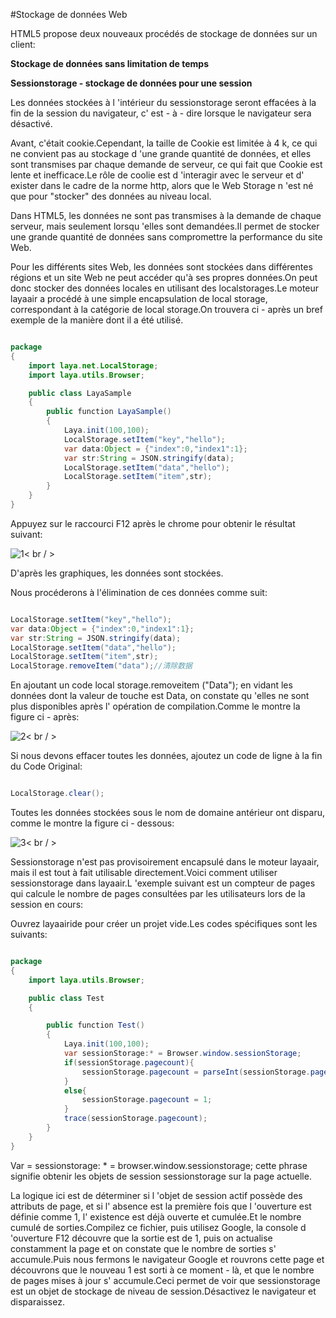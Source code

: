 #Stockage de données Web

HTML5 propose deux nouveaux procédés de stockage de données sur un client:

**Stockage de données sans limitation de temps**

**Sessionstorage - stockage de données pour une session**

Les données stockées à l 'intérieur du sessionstorage seront effacées à la fin de la session du navigateur, c' est - à - dire lorsque le navigateur sera désactivé.

Avant, c'était cookie.Cependant, la taille de Cookie est limitée à 4 k, ce qui ne convient pas au stockage d 'une grande quantité de données, et elles sont transmises par chaque demande de serveur, ce qui fait que Cookie est lente et inefficace.Le rôle de coolie est d 'interagir avec le serveur et d' exister dans le cadre de la norme http, alors que le Web Storage n 'est né que pour "stocker" des données au niveau local.

Dans HTML5, les données ne sont pas transmises à la demande de chaque serveur, mais seulement lorsqu 'elles sont demandées.Il permet de stocker une grande quantité de données sans compromettre la performance du site Web.

Pour les différents sites Web, les données sont stockées dans différentes régions et un site Web ne peut accéder qu'à ses propres données.On peut donc stocker des données locales en utilisant des localstorages.Le moteur layaair a procédé à une simple encapsulation de local storage, correspondant à la catégorie de local storage.On trouvera ci - après un bref exemple de la manière dont il a été utilisé.


```java

package
{
	import laya.net.LocalStorage;
	import laya.utils.Browser;

	public class LayaSample
	{
		public function LayaSample()
		{
			Laya.init(100,100);
			LocalStorage.setItem("key","hello");
			var data:Object = {"index":0,"index1":1};
			var str:String = JSON.stringify(data);
			LocalStorage.setItem("data","hello");
			LocalStorage.setItem("item",str);
		}
	}
}
```


Appuyez sur le raccourci F12 après le chrome pour obtenir le résultat suivant:

![1](img/1.png)< br / >

D'après les graphiques, les données sont stockées.

Nous procéderons à l'élimination de ces données comme suit:


```java

LocalStorage.setItem("key","hello");
var data:Object = {"index":0,"index1":1};
var str:String = JSON.stringify(data);
LocalStorage.setItem("data","hello");
LocalStorage.setItem("item",str);
LocalStorage.removeItem("data");//清除数据
```


En ajoutant un code local storage.removeitem ("Data"); en vidant les données dont la valeur de touche est Data, on constate qu 'elles ne sont plus disponibles après l' opération de compilation.Comme le montre la figure ci - après:

![2](img/2.png)< br / >

Si nous devons effacer toutes les données, ajoutez un code de ligne à la fin du Code Original:


```java

LocalStorage.clear();
```


Toutes les données stockées sous le nom de domaine antérieur ont disparu, comme le montre la figure ci - dessous:

![3](img/3.png)< br / >

Sessionstorage n'est pas provisoirement encapsulé dans le moteur layaair, mais il est tout à fait utilisable directement.Voici comment utiliser sessionstorage dans layaair.L 'exemple suivant est un compteur de pages qui calcule le nombre de pages consultées par les utilisateurs lors de la session en cours:

Ouvrez layaairide pour créer un projet vide.Les codes spécifiques sont les suivants:


```java

package
{
	import laya.utils.Browser;

	public class Test
	{

		public function Test()
		{
			Laya.init(100,100);
			var sessionStorage:* = Browser.window.sessionStorage;
			if(sessionStorage.pagecount){
				sessionStorage.pagecount = parseInt(sessionStorage.pagecount)+1;
			}
			else{
				sessionStorage.pagecount = 1;
			}
			trace(sessionStorage.pagecount);
		}
	}
}
```


Var = sessionstorage: * = browser.window.sessionstorage; cette phrase signifie obtenir les objets de session sessionstorage sur la page actuelle.



La logique ici est de déterminer si l 'objet de session actif possède des attributs de page, et si l' absence est la première fois que l 'ouverture est définie comme 1, l' existence est déjà ouverte et cumulée.Et le nombre cumulé de sorties.Compilez ce fichier, puis utilisez Google, la console d 'ouverture F12 découvre que la sortie est de 1, puis on actualise constamment la page et on constate que le nombre de sorties s' accumule.Puis nous fermons le navigateur Google et rouvrons cette page et découvrons que le nouveau 1 est sorti à ce moment - là, et que le nombre de pages mises à jour s' accumule.Ceci permet de voir que sessionstorage est un objet de stockage de niveau de session.Désactivez le navigateur et disparaissez.